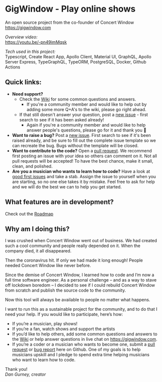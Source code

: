 # GigWindow - Play online shows

An open source project from the co-founder of Concert Window  
https://gigwindow.com

_Overview video:_  
https://youtu.be/-pn49imMqsk

_Tech used in this project:_  
Typescript, Create React App, Apollo Client, Material UI, GraphQL, Apollo Server Express, TypeGraphQL, TypeORM, PostgreSQL, Docker, Github Actions

## Quick links:

- **Need support?** 
  - Check the [Wiki](https://github.com/dgurns/gig-window/wiki) for some common questions and answers. 
    - If you're a community member and would like to help out by adding some more Q+A's to the wiki, please go right ahead.
  - If that still doesn't answer your question, post a [new issue](https://github.com/dgurns/gig-window/issues/new/choose) - first search to see if it has been asked already! 
    - Again if you're a community member and would like to help answer people's questions, please go for it and thank you 🙏
- **Want to raise a bug?** Post a [new issue](https://github.com/dgurns/gig-window/issues/new/choose). First search to see if it's been raised already, and be sure to fill out the complete issue template so we can recreate the bug. Bugs without the template will be closed.
- **Want to contribute to the code?** Open a [pull request](https://github.com/dgurns/gig-window/compare). We recommend first posting an issue with your idea so others can comment on it. Not all pull requests will be accepted! To have the best chance, make it small, clean, and polished.
- **Are you a musician who wants to learn how to code?** Have a look at [good first issues](https://github.com/dgurns/gig-window/labels/good%20first%20issue) and take a stab. Assign the issue to yourself when you are starting, so no one else takes it by mistake. Feel free to ask for help and we will do the best we can to help you get started.

## What features are in development?

Check out the [Roadmap](https://github.com/dgurns/gig-window/projects/1)

## Why am I doing this?

I was crushed when Concert Window went out of business. We had created such a cool community and people really depended on it. When the company died, it all disappeared.

Then the coronavirus hit. If only we had made it long enough! People needed Concert Window like never before.

Since the demise of Concert Window, I learned how to code and I’m now a full time software engineer. As a personal challenge – and as a way to stave off lockdown boredom – I decided to see if I could rebuild Concert Window from scratch and publish the source code to the community.

Now this tool will always be available to people no matter what happens.

I want to run this as a sustainable project for the community, and to do that I need your help. If you would like to participate, here’s how:

- If you’re a musician, play shows!
- If you’re a fan, watch shows and support the artists
- If you’d like to help others, add some common questions and answers to the [Wiki](https://github.com/dgurns/gig-window/wiki) or help answer questions in live chat on https://gigwindow.com. 
- If you’re a coder or a musician who wants to become one, submit a [pull request](https://github.com/dgurns/gig-window/compare) or [bug report](https://github.com/dgurns/gig-window/issues/new?assignees=&labels=bug&template=bug_report.md&title=%5BBUG%5D%3A+Title) here on Github. One of my goals is to help musicians upskill and I pledge to spend extra time helping musicians who want to learn how to code.

Thank you!  
_Dan Gurney, creator_
